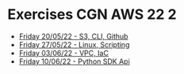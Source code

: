 # Exercises CGN AWS 22 2

- [Friday 20/05/22 - S3, CLI, Github](22-05-20_S3-CLI-Actions/README.md)
- [Friday 27/05/22 - Linux, Scripting](22-05-27_linux_scripting/README.md)
- [Friday 03/06/22 - VPC, IaC](22-06-03_vpc_iac/README.md)
- [Friday 10/06/22 - Python SDK Api](22-06-10_python_sdk_api/README.md)
